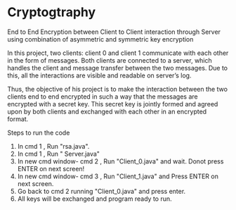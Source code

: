 # Cryptogtraphy
End to End Encryption between Client to Client interaction through Server using combination of asymmetric and symmetric key encryption

In this project, two clients:  client 0 and client 1 communicate with each other in the form of messages. Both clients are connected to a server, which handles the client and message transfer between the two messages. Due to this, all the interactions are visible and readable on server’s log. 

Thus, the objective of his project is to make the interaction between the two clients end to end encrypted in such a way that the messages are encrypted with a secret key. This secret key is jointly formed and agreed upon by both clients and exchanged with each other in an encrypted format.

Steps to run the code
1. In cmd 1 , Run "rsa.java".
2. In cmd 1 , Run " Server.java"
3. In new cmd window- cmd 2 , Run "Client_0.java" and wait. Donot press ENTER on next screen!
4. In new cmd window- cmd 3 , Run "Client_1.java" and Press ENTER on next screen.
5. Go back to cmd 2 running "Client_0.java" and press enter.
6. All keys will be exchanged and program ready to run.
